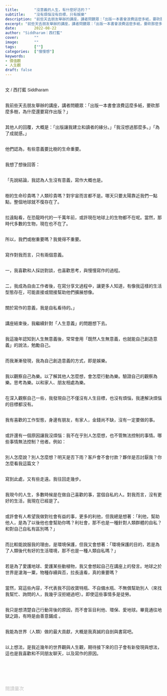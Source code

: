 ```yaml
---
title:       "沒意義的人生，有什麼好活的？"
subtitle:    "沒有煩惱沒有目標，只有娛樂"
description: "前些天去朋友舉辦的講座，講者問聽眾：「出版一本書會浪費這麼多紙，要砍那麼多樹，為什麼還要寫作出版？」"
excerpt: "前些天去朋友舉辦的講座，講者問聽眾：「出版一本書會浪費這麼多紙，要砍那麼多樹，為什麼還要寫作出版？」"
date:        2022-08-22
author: "Siddharam｜西打藍"
cover:       ""
image:       ""
tags:        [""]
categories:  ["慢慢想"]
keywords:
- 價值觀
- 人生觀
draft: false
---
```


<article style="font-family: 'Noto Sans TC', '微軟正黑體', sans-serif; font-weight: 300;">

<br>文 / 西打藍 Siddharam<br><br>

我前些天去朋友舉辦的講座，講者問聽眾：「出版一本書會浪費這麼多紙，要砍那麼多樹，為什麼還要寫作出版？」<br><br>

其他人的回覆，大概是：「出版讓我建立和讀者的緣分。」「我沒想過那麼多。」「為了成就感。」<br><br>

他們認為，有些意義要比樹的生命重要。<br><br>

我想了想後回答：<br><br>

「先說結論，我認為人生沒有意義，寫作大概也是。<br><br>

樹的生命珍貴嗎？人類珍貴嗎？對宇宙而言都不是。哪天只要太陽靠近我們一點點，整個地球就不復存在了。<br><br>

拉遠點看，在恐龍時代的一千萬年前，或許現在地球上的生物都不在呢。當然，那時代多數的生物，現在也不在了。<br><br>

所以，我們或樹重要嗎？我覺得不重要。<br><br>

寫作對我而言，只有兩個意義。<br><br>

一，我喜歡和人採訪對談，也喜歡思考，與慢慢寫作的過程。<br><br>

二，我成為自由工作者後，在寫分享文過程中，讓更多人知道，有像我這樣的生活型態存在，可能直接或間接幫助他們擴展想像。<br><br>

關於寫作的意義，我是自私看待的。」<br><br>

講座結束後，我繼續針對「人生意義」的問題想下去。<br><br>

我這幾年認知到人生無意義後，常常會用「既然人生無意義，也就能自己創造意義」的說法，勉勵自己。<br><br>

而我漸漸發現，我為自己創造意義的方式，即是娛樂。<br><br>

我以觀察自己為樂。以了解其他人怎麼想，會怎麼行動為樂。驗證自己的觀察為樂。思考為樂。以和家人、朋友相處為樂。<br><br>

在深入觀察自己一些，我發現自己不僅沒有人生目標，也沒有煩惱，我連解決煩惱的目標都沒有。<br><br>

我有喜歡的工作型態，身邊有朋友，有家人，金錢尚不缺，沒有一定要做的事。<br><br>

或許還有一個原因讓我沒煩惱：我不在乎別人怎麼想，也不管無法控制的事情。哪些事情無法控制？他者。例如：<br><br>

別人怎麼說？別人怎麼想？明天是否下雨？客戶會不會付款？夥伴是否討厭我？你怎麼看我這篇文？<br><br>

寫到此處，又有些走遠。我往回走幾步。<br><br>

我現今的人生，多數時候是在做自己喜歡的事，當個自私的人。對我而言，沒有更好的生活，我現在已經是了。<br><br>

或許會有人希望我做對社會有益的事，更多的利他，但我總是想著：「利他，幫助他人，是為了以後他也會幫助你嗎？利社會，那不也是一種針對人類群體的自私？和對自己自私有區別嗎？」<br><br>

而比較能說服我的理由，是環境保護，但我又會想著：「環境保護的目的，若是為了人類後代有好的生活環境，那不也是一種人類自私嗎？」<br><br>

若是為了愛護地球、愛護某些動植物，我又會想起自己在講座上的發言。地球之於世界是滄海一粟，物種存續與否，拉長遠看，真的重要嗎？<br><br>

當然，寫這些內容，不代表我不回收寶特瓶、不自備水瓶、不無償幫助別人（來找我幫忙、詢問的人，我幾乎沒拒絕過吧）。即使這些事情多是徒勞。<br><br>

我只是想清楚自己行動背後的原因，而不會盲目利他、環保、愛地球。畢竟通往地獄之路，有時是由善意鋪成 。<br><br>

我能為世界（人類）做的最大貢獻，大概是我真誠的自剖與書寫吧。<br><br>

以上想法，是我近幾年的世界觀與人生觀，期待接下來的日子會有新發現與想法，這也是我喜歡和不同朋友聊天，以及寫作的原因。<br><br>

<br><br><br>

</article>

<div style="color: #bfbfbf; font-size: 15px;" id="busuanzi_container_page_pv">
  閱讀量<span id="busuanzi_value_page_pv"></span>次
</div>

<script src="../../js/post.js"></script>




